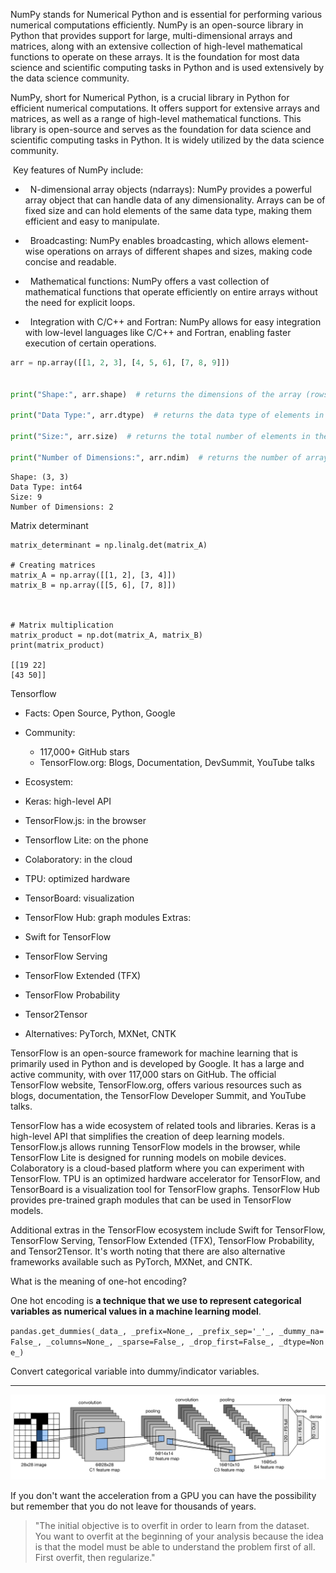 

NumPy stands for Numerical Python and is essential for performing various numerical computations efficiently. NumPy is an open-source library in Python that provides support for large, multi-dimensional arrays and matrices, along with an extensive collection of high-level mathematical functions to operate on these arrays. It is the foundation for most data science and scientific computing tasks in Python and is used extensively by the data science community.

NumPy, short for Numerical Python, is a crucial library in Python for efficient numerical computations. It offers support for extensive arrays and matrices, as well as a range of high-level mathematical functions. This library is open-source and serves as the foundation for data science and scientific computing tasks in Python. It is widely utilized by the data science community.

  

 Key features of NumPy include:

  
  

*   N-dimensional array objects (ndarrays): NumPy provides a powerful array object that can handle data of any dimensionality. Arrays can be of fixed size and can hold elements of the same data type, making them efficient and easy to manipulate.

*   Broadcasting: NumPy enables broadcasting, which allows element-wise operations on arrays of different shapes and sizes, making code concise and readable.

*   Mathematical functions: NumPy offers a vast collection of mathematical functions that operate efficiently on entire arrays without the need for explicit loops.

*   Integration with C/C++ and Fortran: NumPy allows for easy integration with low-level languages like C/C++ and Fortran, enabling faster execution of certain operations.


```python
arr = np.array([[1, 2, 3], [4, 5, 6], [7, 8, 9]])

  
print("Shape:", arr.shape)  # returns the dimensions of the array (rows, columns)

print("Data Type:", arr.dtype)  # returns the data type of elements in the array

print("Size:", arr.size)  # returns the total number of elements in the array

print("Number of Dimensions:", arr.ndim)  # returns the number of array dimensions
```

```
Shape: (3, 3)
Data Type: int64 
Size: 9 
Number of Dimensions: 2
```


Matrix determinant

```
matrix_determinant = np.linalg.det(matrix_A)

# Creating matrices
matrix_A = np.array([[1, 2], [3, 4]])
matrix_B = np.array([[5, 6], [7, 8]])

  

# Matrix multiplication
matrix_product = np.dot(matrix_A, matrix_B)
print(matrix_product)

[[19 22] 
[43 50]]
```

Tensorflow 

- Facts: Open Source, Python, Google
- Community:
	- 117,000+ GitHub stars
	- TensorFlow.org: Blogs, Documentation, DevSummit, YouTube talks

- Ecosystem:
- Keras: high-level API
- TensorFlow.js: in the browser
- Tensorflow Lite: on the phone
- Colaboratory: in the cloud
- TPU: optimized hardware
- TensorBoard: visualization
- TensorFlow Hub: graph modules
Extras:
- Swift for TensorFlow
- TensorFlow Serving
- TensorFlow Extended (TFX)
- TensorFlow Probability
- Tensor2Tensor
- Alternatives: PyTorch, MXNet, CNTK

TensorFlow is an open-source framework for machine learning that is primarily used in Python and is developed by Google. It has a large and active community, with over 117,000 stars on GitHub. The official TensorFlow website, TensorFlow.org, offers various resources such as blogs, documentation, the TensorFlow Developer Summit, and YouTube talks.

TensorFlow has a wide ecosystem of related tools and libraries. Keras is a high-level API that simplifies the creation of deep learning models. TensorFlow.js allows running TensorFlow models in the browser, while TensorFlow Lite is designed for running models on mobile devices. Colaboratory is a cloud-based platform where you can experiment with TensorFlow. TPU is an optimized hardware accelerator for TensorFlow, and TensorBoard is a visualization tool for TensorFlow graphs. TensorFlow Hub provides pre-trained graph modules that can be used in TensorFlow models.

Additional extras in the TensorFlow ecosystem include Swift for TensorFlow, TensorFlow Serving, TensorFlow Extended (TFX), TensorFlow Probability, and Tensor2Tensor. It's worth noting that there are also alternative frameworks available such as PyTorch, MXNet, and CNTK.


What is the meaning of one-hot encoding?

One hot encoding is **a technique that we use to represent categorical variables as numerical values in a machine learning model**.

`pandas.get_dummies(_data_, _prefix=None_, _prefix_sep='_'_, _dummy_na=False_, _columns=None_, _sparse=False_, _drop_first=False_, _dtype=None_)`

Convert categorical variable into dummy/indicator variables.


--- 

![](images/Pasted%20image%2020231030145936.png)

If you don't want the acceleration from a GPU you can have the possibility but remember that you do not leave for thousands of years.



> "The initial objective is to overfit in order to learn from the dataset. You want to overfit at the beginning of your analysis because the idea is that the model must be able to understand the problem first of all. First overfit, then regularize."



